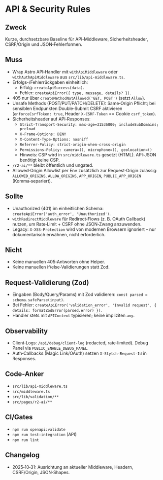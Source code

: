 # API & Security Rules

## Zweck

Kurze, durchsetzbare Baseline für API‑Middleware, Sicherheitsheader, CSRF/Origin und JSON‑Fehlerformen.

## Muss

- Wrap Astro API‑Handler mit `withApiMiddleware` oder `withAuthApiMiddleware` aus `src/lib/api-middleware.ts`.
- Erfolgs-/Fehlerrückgaben einheitlich:
  - Erfolg: `createApiSuccess(data)`.
  - Fehler: `createApiError({ type, message, details? })`.
- 405 nur über `createMethodNotAllowed('GET, POST')` (setzt `Allow`).
- Unsafe Methods (POST/PUT/PATCH/DELETE): Same‑Origin Pflicht; bei sensiblen Endpunkten Double‑Submit CSRF aktivieren (`enforceCsrfToken: true`, Header `X-CSRF-Token` == Cookie `csrf_token`).
- Sicherheitsheader auf API‑Responses:
  - `Strict-Transport-Security: max-age=31536000; includeSubDomains; preload`
  - `X-Frame-Options: DENY`
  - `X-Content-Type-Options: nosniff`
  - `Referrer-Policy: strict-origin-when-cross-origin`
  - `Permissions-Policy: camera=(), microphone=(), geolocation=()`
  - Hinweis: CSP wird in `src/middleware.ts` gesetzt (HTML). API‑JSON benötigt keine CSP.
- `/r2-ai/**` bleibt öffentlich und ungated.
- Allowed‑Origin Allowlist per Env zusätzlich zur Request‑Origin zulässig: `ALLOWED_ORIGINS`, `ALLOW_ORIGINS`, `APP_ORIGIN`, `PUBLIC_APP_ORIGIN` (Komma‑separiert).

## Sollte

- Unauthorized (401) im einheitlichen Schema: `createApiError('auth_error', 'Unauthorized')`.
- `withRedirectMiddleware` für Redirect‑Flows (z. B. OAuth Callback) nutzen, um Rate‑Limit + CSRF ohne JSON‑Zwang anzuwenden.
- Legacy: `X-XSS-Protection` wird von modernen Browsern ignoriert – nur dokumentarisch erwähnen, nicht erforderlich.

## Nicht

- Keine manuellen 405‑Antworten ohne Helper.
- Keine manuellen if/else‑Validierungen statt Zod.

## Request‑Validierung (Zod)

- Eingaben (Body/Query/Params) mit Zod validieren: `const parsed = schema.safeParse(input)`.
- Bei Fehler: `createApiError('validation_error', 'Invalid request', { details: formatZodError(parsed.error) })`.
- Handler stets mit `APIContext` typisieren; keine impliziten `any`.

## Observability

- Client‑Logs: `/api/debug/client-log` (redacted, rate‑limited). Debug Panel via `PUBLIC_ENABLE_DEBUG_PANEL`.
- Auth‑Callbacks (Magic Link/OAuth) setzen `X-Stytch-Request-Id` in Responses.

## Code‑Anker

- `src/lib/api-middleware.ts`
- `src/middleware.ts`
- `src/lib/validation/**`
- `src/pages/r2-ai/**`

## CI/Gates

- `npm run openapi:validate`
- `npm run test:integration` (API)
- `npm run lint`

## Changelog

- 2025‑10‑31: Ausrichtung an aktueller Middleware, Headern, CSRF/Origin, JSON‑Shapes.
